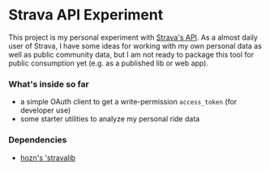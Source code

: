 # Strava API Experiment

This project is my personal experiment with [Strava's API](http://strava.github.io/api/). As a almost daily user of Strava, I have some ideas for working with my own personal data as well as public community data, but I am not ready to package this tool for public consumption yet (e.g. as a published lib or web app).

### What's inside so far

* a simple OAuth client to get a write-permission `access_token` (for developer use)
* some starter utilities to analyze my personal ride data

### Dependencies

* [hozn's 'stravalib](https://github.com/hozn/stravalib])
